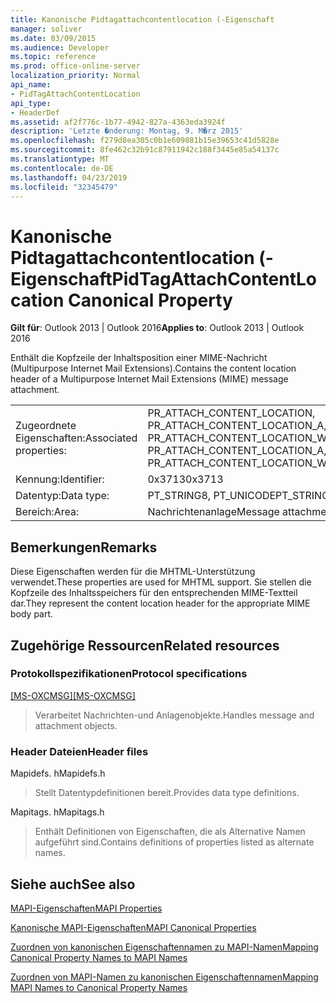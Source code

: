 ```yaml
---
title: Kanonische Pidtagattachcontentlocation (-Eigenschaft
manager: soliver
ms.date: 03/09/2015
ms.audience: Developer
ms.topic: reference
ms.prod: office-online-server
localization_priority: Normal
api_name:
- PidTagAttachContentLocation
api_type:
- HeaderDef
ms.assetid: af2f776c-1b77-4942-827a-4363eda3924f
description: 'Letzte �nderung: Montag, 9. M�rz 2015'
ms.openlocfilehash: f279d8ea305c0b1e609881b15e39653c41d5828e
ms.sourcegitcommit: 8fe462c32b91c87911942c188f3445e85a54137c
ms.translationtype: MT
ms.contentlocale: de-DE
ms.lasthandoff: 04/23/2019
ms.locfileid: "32345479"
---
```

# <a name="pidtagattachcontentlocation-canonical-property"></a><span data-ttu-id="09f94-103">Kanonische Pidtagattachcontentlocation (-Eigenschaft</span><span class="sxs-lookup"><span data-stu-id="09f94-103">PidTagAttachContentLocation Canonical Property</span></span>

  
  
<span data-ttu-id="09f94-104">**Gilt für**: Outlook 2013 | Outlook 2016</span><span class="sxs-lookup"><span data-stu-id="09f94-104">**Applies to**: Outlook 2013 | Outlook 2016</span></span> 
  
<span data-ttu-id="09f94-105">Enthält die Kopfzeile der Inhaltsposition einer MIME-Nachricht (Multipurpose Internet Mail Extensions).</span><span class="sxs-lookup"><span data-stu-id="09f94-105">Contains the content location header of a Multipurpose Internet Mail Extensions (MIME) message attachment.</span></span> 
  
|||
|:-----|:-----|
|<span data-ttu-id="09f94-106">Zugeordnete Eigenschaften:</span><span class="sxs-lookup"><span data-stu-id="09f94-106">Associated properties:</span></span>  <br/> |<span data-ttu-id="09f94-107">PR_ATTACH_CONTENT_LOCATION, PR_ATTACH_CONTENT_LOCATION_A, PR_ATTACH_CONTENT_LOCATION_W</span><span class="sxs-lookup"><span data-stu-id="09f94-107">PR_ATTACH_CONTENT_LOCATION, PR_ATTACH_CONTENT_LOCATION_A, PR_ATTACH_CONTENT_LOCATION_W</span></span>  <br/> |
|<span data-ttu-id="09f94-108">Kennung:</span><span class="sxs-lookup"><span data-stu-id="09f94-108">Identifier:</span></span>  <br/> |<span data-ttu-id="09f94-109">0x3713</span><span class="sxs-lookup"><span data-stu-id="09f94-109">0x3713</span></span>  <br/> |
|<span data-ttu-id="09f94-110">Datentyp:</span><span class="sxs-lookup"><span data-stu-id="09f94-110">Data type:</span></span>  <br/> |<span data-ttu-id="09f94-111">PT_STRING8, PT_UNICODE</span><span class="sxs-lookup"><span data-stu-id="09f94-111">PT_STRING8, PT_UNICODE</span></span>  <br/> |
|<span data-ttu-id="09f94-112">Bereich:</span><span class="sxs-lookup"><span data-stu-id="09f94-112">Area:</span></span>  <br/> |<span data-ttu-id="09f94-113">Nachrichtenanlage</span><span class="sxs-lookup"><span data-stu-id="09f94-113">Message attachment</span></span>  <br/> |
   
## <a name="remarks"></a><span data-ttu-id="09f94-114">Bemerkungen</span><span class="sxs-lookup"><span data-stu-id="09f94-114">Remarks</span></span>

<span data-ttu-id="09f94-115">Diese Eigenschaften werden für die MHTML-Unterstützung verwendet.</span><span class="sxs-lookup"><span data-stu-id="09f94-115">These properties are used for MHTML support.</span></span> <span data-ttu-id="09f94-116">Sie stellen die Kopfzeile des Inhaltsspeichers für den entsprechenden MIME-Textteil dar.</span><span class="sxs-lookup"><span data-stu-id="09f94-116">They represent the content location header for the appropriate MIME body part.</span></span> 
  
## <a name="related-resources"></a><span data-ttu-id="09f94-117">Zugehörige Ressourcen</span><span class="sxs-lookup"><span data-stu-id="09f94-117">Related resources</span></span>

### <a name="protocol-specifications"></a><span data-ttu-id="09f94-118">Protokollspezifikationen</span><span class="sxs-lookup"><span data-stu-id="09f94-118">Protocol specifications</span></span>

<span data-ttu-id="09f94-119">[[MS-OXCMSG]](https://msdn.microsoft.com/library/7fd7ec40-deec-4c06-9493-1bc06b349682%28Office.15%29.aspx)</span><span class="sxs-lookup"><span data-stu-id="09f94-119">[[MS-OXCMSG]](https://msdn.microsoft.com/library/7fd7ec40-deec-4c06-9493-1bc06b349682%28Office.15%29.aspx)</span></span>
  
> <span data-ttu-id="09f94-120">Verarbeitet Nachrichten-und Anlagenobjekte.</span><span class="sxs-lookup"><span data-stu-id="09f94-120">Handles message and attachment objects.</span></span>
    
### <a name="header-files"></a><span data-ttu-id="09f94-121">Header Dateien</span><span class="sxs-lookup"><span data-stu-id="09f94-121">Header files</span></span>

<span data-ttu-id="09f94-122">Mapidefs. h</span><span class="sxs-lookup"><span data-stu-id="09f94-122">Mapidefs.h</span></span>
  
> <span data-ttu-id="09f94-123">Stellt Datentypdefinitionen bereit.</span><span class="sxs-lookup"><span data-stu-id="09f94-123">Provides data type definitions.</span></span>
    
<span data-ttu-id="09f94-124">Mapitags. h</span><span class="sxs-lookup"><span data-stu-id="09f94-124">Mapitags.h</span></span>
  
> <span data-ttu-id="09f94-125">Enthält Definitionen von Eigenschaften, die als Alternative Namen aufgeführt sind.</span><span class="sxs-lookup"><span data-stu-id="09f94-125">Contains definitions of properties listed as alternate names.</span></span>
    
## <a name="see-also"></a><span data-ttu-id="09f94-126">Siehe auch</span><span class="sxs-lookup"><span data-stu-id="09f94-126">See also</span></span>



[<span data-ttu-id="09f94-127">MAPI-Eigenschaften</span><span class="sxs-lookup"><span data-stu-id="09f94-127">MAPI Properties</span></span>](mapi-properties.md)
  
[<span data-ttu-id="09f94-128">Kanonische MAPI-Eigenschaften</span><span class="sxs-lookup"><span data-stu-id="09f94-128">MAPI Canonical Properties</span></span>](mapi-canonical-properties.md)
  
[<span data-ttu-id="09f94-129">Zuordnen von kanonischen Eigenschaftennamen zu MAPI-Namen</span><span class="sxs-lookup"><span data-stu-id="09f94-129">Mapping Canonical Property Names to MAPI Names</span></span>](mapping-canonical-property-names-to-mapi-names.md)
  
[<span data-ttu-id="09f94-130">Zuordnen von MAPI-Namen zu kanonischen Eigenschaftennamen</span><span class="sxs-lookup"><span data-stu-id="09f94-130">Mapping MAPI Names to Canonical Property Names</span></span>](mapping-mapi-names-to-canonical-property-names.md)

